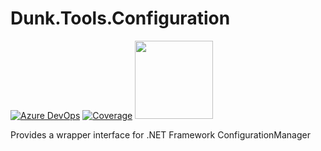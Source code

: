 # Dunk.Tools.Configuration

[![Azure DevOps](https://img.shields.io/azure-devops/build/c1gdoyle/1e238c2d-5aed-496b-896d-dfc4080bbc96/3)](https://dev.azure.com/c1gdoyle/Dunk.Tools.Configuration) [![Coverage](https://sonarcloud.io/api/project_badges/measure?project=c1gdoyle_Dunk.Tools.Configuration&metric=coverage)](https://sonarcloud.io/dashboard?id=c1gdoyle_Dunk.Tools.Configuration) <a href="https://sonarcloud.io/dashboard?id=c1gdoyle_Dunk.Tools.Configuration">	<img src="https://sonarcloud.io/images/project_badges/sonarcloud-white.svg" width="125"></a>


Provides a wrapper interface for .NET Framework ConfigurationManager
